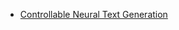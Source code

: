 * [Controllable Neural Text Generation](https://lilianweng.github.io/lil-log/2021/01/02/controllable-neural-text-generation.html)